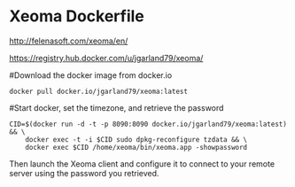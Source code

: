 # Xeoma Dockerfile

http://felenasoft.com/xeoma/en/

https://registry.hub.docker.com/u/jgarland79/xeoma/

#Download the docker image from docker.io
```
docker pull docker.io/jgarland79/xeoma:latest
```

#Start docker, set the timezone, and retrieve the password
```
CID=$(docker run -d -t -p 8090:8090 docker.io/jgarland79/xeoma:latest) && \
	docker exec -t -i $CID sudo dpkg-reconfigure tzdata && \
	docker exec $CID /home/xeoma/bin/xeoma.app -showpassword
```

Then launch the Xeoma client and configure it to connect to your remote server using the password you retrieved.
